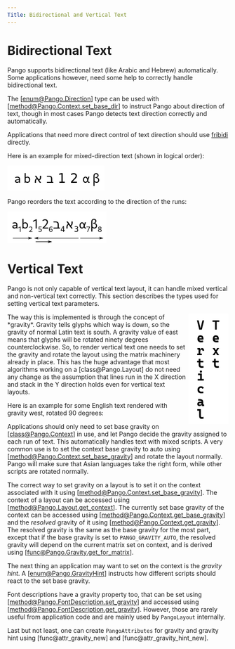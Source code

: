 ```yaml
---
Title: Bidirectional and Vertical Text
---
```


# Bidirectional Text

Pango supports bidirectional text (like Arabic and Hebrew) automatically.
Some applications however, need some help to correctly handle bidirectional text.

The [enum@Pango.Direction] type can be used with [method@Pango.Context.set_base_dir]
to instruct Pango about direction of text, though in most cases Pango detects
text direction correctly and automatically.

Applications that need more direct control of text direction should use
[fribidi](http://fribidi.org/) directly.

Here is an example for mixed-direction text (shown in logical order):

<picture>
  <source srcset="bidi-input-dark.png" media="(prefers-color-scheme: dark)">
  <img alt="mixed-direction text, logical order" src="bidi-input-light.png">
</picture>

Pango reorders the text according to the direction of the runs:

<picture>
  <source srcset="bidi-annotate-dark.png" media="(prefers-color-scheme: dark)">
  <img alt="mixed-direction text, visual order" src="bidi-annotate-light.png">
</picture>

# Vertical Text

Pango is not only capable of vertical text layout, it can handle mixed vertical
and non-vertical text correctly. This section describes the types used for setting
vertical text parameters.

<picture>
  <source srcset="vertical-dark.png" media="(prefers-color-scheme: dark)">
  <img alt="gravity west, rotated 90 degrees" align="right" valign="top" src="vertical-light.png">
</picture>
The way this is implemented is through the concept of *gravity*. Gravity
tells glyphs which way is down, so the gravity of normal Latin text is south.
A gravity value of east means that glyphs will be rotated ninety degrees
counterclockwise. So, to render vertical text one needs to set the gravity
and rotate the layout using the matrix machinery already in place. This has
the huge advantage that most algorithms working on a [class@Pango.Layout] do
not need any change as the assumption that lines run in the X direction and
stack in the Y direction holds even for vertical text layouts.

Here is an example for some English text rendered with gravity west,
rotated 90 degrees:

Applications should only need to set base gravity on [class@Pango.Context] in use,
and let Pango decide the gravity assigned to each run of text. This automatically
handles text with mixed scripts. A very common use is to set the context base
gravity to auto using [method@Pango.Context.set_base_gravity] and rotate the layout
normally. Pango will make sure that Asian languages take the right form, while
other scripts are rotated normally.

The correct way to set gravity on a layout is to set it on the context associated
with it using [method@Pango.Context.set_base_gravity]. The context of a layout can
be accessed using [method@Pango.Layout.get_context]. The currently set base gravity
of the context can be accessed using [method@Pango.Context.get_base_gravity] and
the *resolved* gravity of it using [method@Pango.Context.get_gravity]. The resolved
gravity is the same as the base gravity for the most part, except that if the base
gravity is set to `PANGO_GRAVITY_AUTO`, the resolved gravity will depend on the
current matrix set on context, and is derived using [func@Pango.Gravity.get_for_matrix].

The next thing an application may want to set on the context is the *gravity hint*.
A [enum@Pango.GravityHint] instructs how different scripts should react to the set
base gravity.

Font descriptions have a gravity property too, that can be set using
[method@Pango.FontDescription.set_gravity] and accessed using
[method@Pango.FontDescription.get_gravity]. However, those are rarely useful
from application code and are mainly used by `PangoLayout` internally.

Last but not least, one can create `PangoAttributes` for gravity and gravity
hint using [func@attr_gravity_new] and [func@attr_gravity_hint_new].

